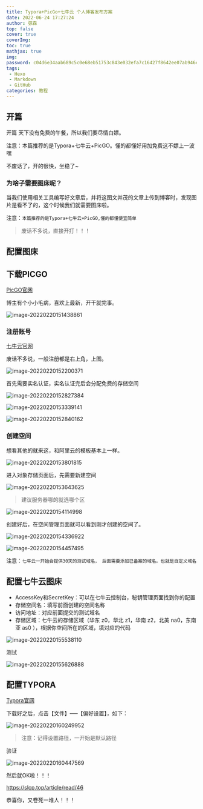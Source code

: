 ```yaml
---
title: Typora+PicGo+七牛云 个人博客发布方案
date: 2022-06-24 17:27:24
author: 弶森
top: false
cover: true
coverImg: 
toc: true
mathjax: true
img: 
password: c04d6e34aab689c5c0e68eb51753c843e032efa7c16427f8642ee07ab946e981
tags:
 - Hexo
 - Markdown
 - GitHub
categories: 教程
---
```


## 开篇

开篇
天下没有免费的午餐，所以我们要尽情白嫖。

注意：本篇推荐的是Typora+七牛云+PicGO。懂的都懂好用加免费这不嫖上一波嘿

不废话了，开的很快，坐稳了~

### 为啥子需要图床呢？

当我们使用相关工具编写好文章后，并将这图文并茂的文章上传到博客时，发现图片是看不了的，这个时候我们就需要图床啦。

注意：`本篇推荐的是Typora+七牛云+PicGO,懂的都懂便宜简单`

> 废话不多说，直接开打！！！

## 配置图床

## 下载PICGO

[PicGO官网](https://github.com/Molunerfinn/PicGo/releases)

博主有个小小毛病，喜欢上最新，开干就完事。

![image-20220220151438861](http://img.slcp.top/myblog/image-20220220151438861.png)

### 注册账号

[七牛云官网](https://www.qiniu.com/)

废话不多说，一般注册都是右上角，上图。

![image-20220220152200371](http://img.slcp.top/myblog/image-20220220152200371.png)

首先需要实名认证，实名认证完后会分配免费的存储空间

![image-20220220152827384](http://img.slcp.top/myblog/image-20220220152827384.png)

![image-20220220153339141](http://img.slcp.top/myblog/image-20220220153339141.png)

![image-20220220152840162](http://img.slcp.top/myblog/image-20220220152840162.png)

### 创建空间

想看其他的就来这，和阿里云的模板基本上一样。

![image-20220220153801815](http://img.slcp.top/myblog/image-20220220153801815.png)

进入对象存储页面后，先需要新建空间

![image-20220220153643625](http://img.slcp.top/myblog/image-20220220153643625.png)

> 建议服务器哪的就选哪个区

![image-20220220154114998](http://img.slcp.top/myblog/image-20220220154114998.png)

创建好后，在空间管理页面就可以看到刚才创建的空间了。

![image-20220220154336922](http://img.slcp.top/myblog/image-20220220154336922.png)

![image-20220220154457495](http://img.slcp.top/myblog/image-20220220154457495.png)

注意：`七牛云一开始会提供30天的测试域名， 后面需要添加已备案的域名。也就是自定义域名`

## 配置七牛云图床

- AccessKey和SecretKey：可以在七牛云控制台，秘钥管理页面找到你的配置
- 存储空间名：填写前面创建的空间名称
- 访问地址：对应前面提交的测试域名
- 存储区域：七牛云的存储区域（华东 z0，华北 z1，华南 z2，北美 na0，东南亚 as0 ），根据你空间所在的区域，填对应的代码

![image-20220220155538110](http://img.slcp.top/myblog/image-20220220155538110.png)

测试

![image-20220220155626888](http://img.slcp.top/myblog/image-20220220155626888.png)

## 配置TYPORA

[Typora官网](https://typora.io/)

下载好之后，点击【文件】—–【偏好设置】，如下：

![image-20220220160249952](http://img.slcp.top/myblog/image-20220220160249952.png)

> 注意：记得设置路径，一开始是默认路径

验证

![image-20220220160447569](http://img.slcp.top/myblog/image-20220220160447569.png)

然后就OK啦！！！

https://slcp.top/article/read/46

恭喜你，又卷死一堆人！！！
